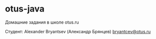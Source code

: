 # otus-java
Домашние задания в школе otus.ru

Студент:
Alexander Bryantsev (Александр Брянцев)
bryantcev@otus.ru
